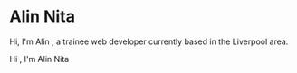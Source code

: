 #  Alin Nita

Hi, I'm Alin  , a trainee web developer currently based in the Liverpool area.



Hi , I'm Alin Nita
